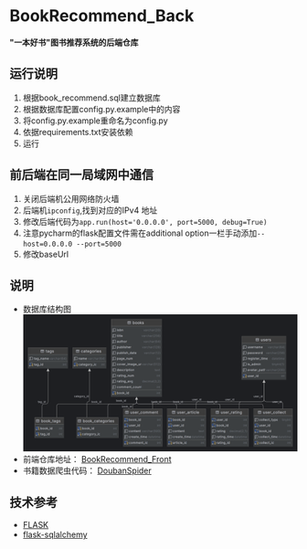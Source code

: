 # BookRecommend_Back

**"一本好书"图书推荐系统的后端仓库**

## 运行说明
1. 根据book_recommend.sql建立数据库
2. 根据数据库配置config.py.example中的内容
3. 将config.py.example重命名为config.py
4. 依据requirements.txt安装依赖
5. 运行

## 前后端在同一局域网中通信
1. 关闭后端机公用网络防火墙
2. 后端机`ipconfig`,找到对应的IPv4 地址
3. 修改后端代码为`app.run(host='0.0.0.0', port=5000, debug=True)`
4. 注意pycharm的flask配置文件需在additional option一栏手动添加`--host=0.0.0.0 --port=5000`
5. 修改baseUrl

## 说明 
- 数据库结构图
  ![数据库结构图](book_recommend.png)
- 前端仓库地址： [BookRecommend_Front](https://github.com/EuDs63/BookRecommend_Front)
- 书籍数据爬虫代码： [DoubanSpider](https://github.com/EuDs63/DoubanSpider)
## 技术参考
- [FLASK](https://flask.palletsprojects.com/en/2.3.x/quickstart/)
- [flask-sqlalchemy](https://flask-sqlalchemy.palletsprojects.com/en/3.0.x/)